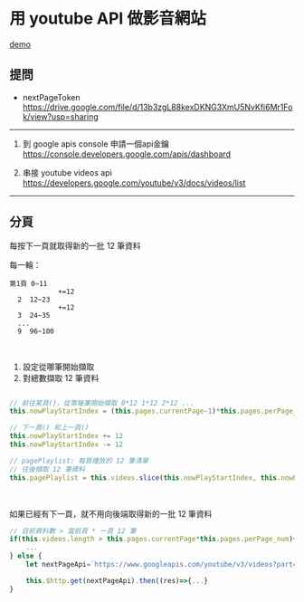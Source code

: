 # 用 youtube API 做影音網站

[demo](https://kayla8844.github.io/video-web-youtube-api-output/)

## 提問
* nextPageToken<br>
https://drive.google.com/file/d/13b3zgL88kexDKNG3XmU5NvKfi6Mr1Fok/view?usp=sharing

---

1. 到 google apis console 申請⼀個api⾦鑰<br>
https://console.developers.google.com/apis/dashboard

1. 串接 youtube videos api<br>
https://developers.google.com/youtube/v3/docs/videos/list


---

## 分頁
每按下一頁就取得新的一批 12 筆資料

每一輪：
```
第1頁 0~11
            +=12
  2  12~23
            +=12
  3  24~35
  ... 
  9  96~100
```

<br>

1. 設定從哪筆開始擷取
2. 對總數擷取 12 筆資料

```javascript

// 前往某頁()，從第幾筆開始擷取 0*12 1*12 2*12 ...
this.nowPlayStartIndex = (this.pages.currentPage-1)*this.pages.perPage_num;

// 下一頁() 和上一頁()
this.nowPlayStartIndex += 12
this.nowPlayStartIndex -= 12

// pagePlaylist: 每頁播放的 12 筆清單
// 往後擷取 12 筆資料
this.pagePlaylist = this.videos.slice(this.nowPlayStartIndex, this.nowPlayStartIndex+12)
```

<br>

如果已經有下一頁，就不用向後端取得新的一批 12 筆資料

```javascript
// 目前資料數 > 當前頁 * 一頁 12 筆
if(this.videos.length > this.pages.currentPage*this.pages.perPage_num){
    ...
} else {
    let nextPageApi=`https://www.googleapis.com/youtube/v3/videos?part=contentDetails&part=snippet&chart=mostPopular&maxResults=${maxResults}&pageToken=${nextPageToken}&regionCode=TW&key=AIzaSyAEHw6lAxMOQ4YcogbbAkeWza_hxARrk4k`

    this.$http.get(nextPageApi).then((res)=>{...}
}
```
            



